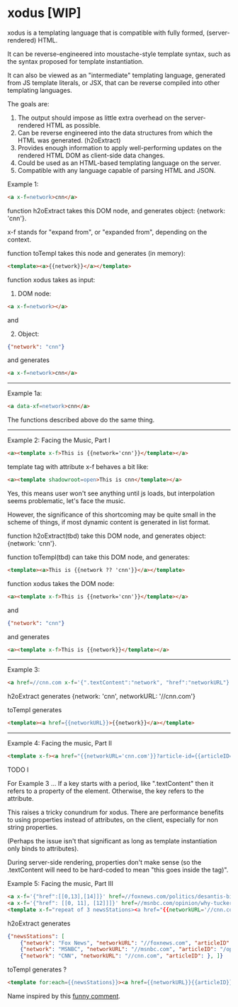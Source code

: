 # xodus [WIP]

xodus is a templating language that is compatible with fully formed, (server-rendered) HTML.

It can be reverse-engineered into moustache-style template syntax, such as the syntax proposed for template instantiation.

It can also be viewed as an "intermediate" templating language, generated from JS template literals, or JSX, that can be reverse compiled into other templating languages.

The goals are:

1.  The output should impose as little extra overhead on the server-rendered HTML as possible.
2.  Can be reverse engineered into the data structures from which the HTML was generated. (h2oExtract)
3.  Provides enough information to apply well-performing updates on the rendered HTML DOM as client-side data changes.
4.  Could be used as an HTML-based templating language on the server.   
4.  Compatible with any language capable of parsing HTML and JSON.

Example 1: 

```html
<a x-f=network>cnn</a>
```
function h2oExtract takes this DOM node, and generates object: {network: 'cnn'}.

x-f stands for "expand from", or "expanded from", depending on the context.

function toTempl takes this node and  generates (in memory):

```html
<template><a>{{network}}</a></template>
```


function xodus takes as input:

1. DOM node:

```html
<a x-f=network></a>
```

and 

2.  Object:

```JSON
{"network": "cnn"}
```

and generates

```html
<a x-f=network>cnn</a>
```

---

Example 1a:

```html
<a data-xf=network>cnn</a>
```

The functions described above do the same thing.

---


Example 2:  Facing the Music, Part I

```html
<a><template x-f>This is {{network='cnn'}}</template></a>
```

template tag with attribute x-f behaves a bit like:

```html
<a><template shadowroot=open>This is cnn</template></a>
```

Yes, this means user won't see anything until js loads, but interpolation seems problematic, let's face the music.

However, the significance of this shortcoming may be quite small in the scheme of things, if most dynamic content is generated in list format.

function h2oExtract(tbd) take this DOM node, and generates object: {network: 'cnn'}.

function toTempl(tbd) can take this DOM node, and generates:

```html
<template><a>This is {{network ?? 'cnn'}}</a></template>
```

function xodus takes the DOM node:

```html
<a><template x-f>This is {{network='cnn'}}</template></a>
```

and

```JSON
{"network": "cnn"}
```

and generates

```html
<a><template x-f>This is {{network}}</template></a>
```

 

---

Example 3:  

```html
<a href=//cnn.com x-f='{".textContent":"network", "href":"networkURL"}'>cnn</a>
```

h2oExtract generates {network: 'cnn', networkURL: '//cnn.com'}

toTempl generates 

```html
<template><a href={{networkURL}}>{{network}}</a></template>
```

---

Example 4: Facing the music, Part II

```html
<template x-f><a href="{{networkURL='cnn.com'}}?article-id={{articleID='2021/08/04/us/florida-school-mask-mandate-law/index.html'}}" x-f=networkURL>cnn</a>
```


TODO I

For Example 3 ... If a key starts with a period, like ".textContent" then it refers to a property of the element.  Otherwise, the key refers to the attribute.

This raises a tricky conundrum for xodus.  There are performance benefits to using properties instead of attributes, on the client, especially for non string properties.

(Perhaps the issue isn't that significant as long as template instantiation only binds to attributes).

During server-side rendering, properties don't make sense (so the .textContent will need to be hard-coded to mean "this goes inside the tag)".



Example 5: Facing the music, Part III

```html
<a x-f='{"href":[[0,13],[14]]}' href=//foxnews.com/politics/desantis-biden-do-job-secure-border>Fox News</a>
<a x-f='{"href": [[0, 11], [12]]]}' href=//msnbc.com/opinion/why-tucker-carlson-s-trip-budapest-bad-news-america-n1275881>MSNBC</a>
<template x-f="repeat of 3 newsStations><a href="{{networkURL='//cnn.com'}}{{articleID='/2021/08/04/us/florida-school-mask-mandate-law/index.html'}}" x-f=networkURL>CNN</a></template>
```

h2oExtract generates 

```JSON
{"newsStations": [
    {"network": "Fox News", "networkURL": "//foxnews.com", "articleID": "/politics/desantis-biden-do-job-secure-border"}, 
    {"network": "MSNBC", "networkURL": "//msnbc.com", "articleID": "/opinion/why-tucker-carlson-s-trip-budapest-bad-news-america-n1275881"}, 
    {"network": "CNN", "networkURL": "//cnn.com", "articleID": }, ]}
```

toTempl generates ?

```html
<template for:each={{newsStations}}><a href={{networkURL}}{{articleID}}>{{network}}</a>
```

Name inspired by this [funny comment](https://twitter.com/davatron5000/status/1312955820137754624).

